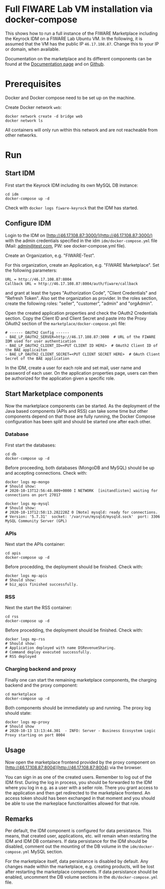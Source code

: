 # Full FIWARE Lab VM installation via docker-compose

This shows how to run a full instance of the FIWARE Marketplace including the Keyrock IDM
on a FIWARE Lab Ubuntu VM. In the following, it is assumed that the VM has the
public IP `46.17.108.87`. Change this to your IP or domain, when available.

Documentation on the marketplace and its different components can be found at the 
[Documentation page](https://business-api-ecosystem.readthedocs.io/en/latest/) and
on [Github](https://github.com/FIWARE-TMForum/Business-API-Ecosystem).

# Prerequisites

Docker and Docker compose need to be set up on the machine.

Create Docker network `web`:
```shell
docker network create -d bridge web
docker network ls
```
All containers will only run within this network and are not reacheable from other networks.





# Run

## Start IDM
First start the Keyrock IDM including its own MySQL DB instance:
```shell
cd idm
docker-compose up -d
```
Check with `docker logs fiware-keyrock` that the IDM has started.

## Configure IDM
Login to the IDM on [http://46.17.108.87:3000/](http://46.17.108.87:3000/) with the admin credentials specified in the 
idm `idm/docker-compose.yml` file (Mail: admin@test.com, PW: see docker-compose.yml file).

Create an Organization, e.g. "FIWARE-Test".

For this organization, create an Application, e.g. "FIWARE Marketplace".
Set the following parameters:
```shell
URL = http://46.17.108.87:8004
Callback URL = http://46.17.108.87:8004/auth/fiware/callback
```
and grant at least the types "Authorization Code", "Client Credentials" and "Refresh Token". Also set the
organization as provider. In the roles section, create the following roles: "seller", "customer", "admin"
and "orgAdmin".

Open the created application properties and check the OAuth2 Credentials section. Copy the Client ID
and Client Secret and paste into the Proxy OAuth2 section of the `marketplace/docker-compose.yml` file:
```shell
# ------ OAUTH2 Config ------
- BAE_LP_OAUTH2_SERVER=http://46.17.108.87:3000  # URL of the FIWARE IDM used for user authentication
- BAE_LP_OAUTH2_CLIENT_ID=<PUT CLIENT ID HERE>  # OAuth2 Client ID of the BAE applicaiton
- BAE_LP_OAUTH2_CLIENT_SECRET=<PUT CLIENT SECRET HERE>  # OAuth Client Secret of the BAE application
```

In the IDM, create a user for each role and set mail, user name and password of each user.
On the application properties page, users can then be authorized for the application given a specific role.



## Start Marketplace components
Now the marketplace components can be started. As the deployment of the Java based components (APIs and RSS) can take some time
but other components depend on that those are fully running, the Docker Compose configuration has been split and should be
started one after each other.


### Database
First start the databases:
```shell
cd db
docker-compose up -d
```
Before proceeding, both databases (MongoDB and MySQL) should be up and accepting connections. Check with:
```shell
docker logs mp-mongo
# Should show:
# 2020-10-13T12:56:48.009+0000 I NETWORK  [initandlisten] waiting for connections on port 27017

docker logs mp-mysql
# Should show:
# 2020-10-13T12:58:13.282228Z 0 [Note] mysqld: ready for connections.
# Version: '5.7.31'  socket: '/var/run/mysqld/mysqld.sock'  port: 3306  MySQL Community Server (GPL)
```


### APIs
Next start the APIs container:
```shell
cd apis
docker-compose up -d
```
Before procedding, the deployment should be finished. Check with:
```shell
docker logs mp-apis
# Should show:
# biz_apis finished successfully.
```



### RSS
Next the start the RSS container:
```shell
cd rss
docker-compose up -d
```
Before procedding, the deployment should be finished. Check with:
```shell
docker logs mp-rss
# Should show:
# Application deployed with name DSRevenueSharing.
# Command deploy executed successfully.
# RSS deployed
```


### Charging backend and proxy
Finally one can start the remaining marketplace components, the charging backend and
the proxy component:
```shell
cd marketplace
docker-compose up -d
```
Both components should be immediately up and running. The proxy log should state:
```shell
docker logs mp-proxy
# Should show
# 2020-10-13 13:13:44.301  - INFO: Server - Business Ecosystem Logic Proxy starting on port 8004
```


## Usage 
Now open the marketplace frontend provided by the proxy component on
[http://46.17.108.87:8004](http://46.17.108.87:8004) via the browser.

You can sign in as one of the created users. Remember to log out of the IDM first. During the log in
process, you should be forwarded to the IDM where you log in e.g. as a user with a seller role. There
you grant access to the application and then get redirected to the marketplace frontend. An access token
should has been exchanged in that moment and you should be able to use the markeplace functionalities
allowed for that role.


## Remarks

Per default, the IDM component is configured for data persistance. This means, that created user, applications, etc.
will remain when restarting the IDM and IDM DB containers. If data persistance for the IDM should be disabled,
comment out the mounting of the DB volume in the `idm/docker-compose.yml` MySQL section.

For the marketplace itself, data persistance is disabled by default. Any changes made within the marketplace, e.g. creating products,
will be lost after restarting the marketplace components. If data persistance should be enabled, uncomment the DB volume
sections in the `db/docker-compose.yml` file.

